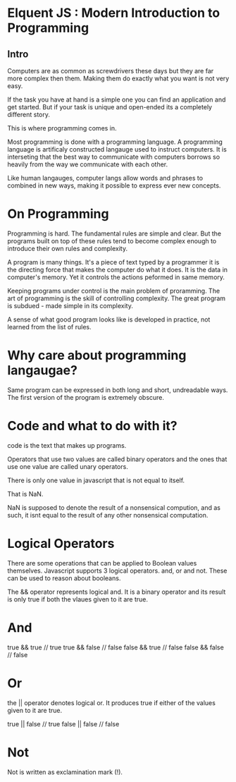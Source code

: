 # Elquent JS : Modern Introduction to Programming

## Intro

Computers are as common as screwdrivers these days but they are far more complex then them. Making them do exactly what you want is not very easy.

If the task you have at hand is a simple one you can find an application and get started. But if your task is unique and open-ended its a completely different story.

This is where programming comes in.

Most programming is done with a programming language. A programming language is artificaly constructed langauge used to instruct computers. It is interseting that the best way to communicate with computers borrows so heavily from the way we communicate with each other.

Like human langauges, computer langs allow words and phrases to combined in new ways, making it possible to express ever new concepts.

# On Programming

Programming is hard. The fundamental rules are simple and clear. But the programs built on top of these rules tend to become complex enough to introduce their own rules and complexity.

A program is many things. It's a piece of text typed by a programmer it is the directing force that makes the computer do what it does. It is the data in computer's memory. Yet it controls the actions peformed in same memory.

Keeping programs under control is the main problem of proramming. The art of programming is the skill of controlling complexity. The great program is subdued - made simple in its complexity.

A sense of what good program looks like is developed in practice, not learned from the list of rules.

# Why care about programming langaugae?

Same program can be expressed in both long and short, undreadable ways. The first version of the program is extremely obscure.

# Code and what to do with it?

code is the text that makes up programs.

Operators that use two values are called binary operators and the ones that use one value are called unary operators.

There is only one value in javascript that is not equal to itself.

That is NaN.

NaN is supposed to denote the result of a nonsensical compution, and as such, it isnt equal to the result of any other nonsensical computation.

# Logical Operators

There are some operations that can be applied to Boolean values themselves. Javascript supports 3 logical operators. and, or and not. These can be used to reason about booleans.

The && operator represents logical and. It is a binary operator and its result is only true if both the vlaues given to it are true.

# And

true && true // true
true && false // false
false && true // false
false && false // false

# Or

the || operator denotes logical or. It produces true if either of the values given to it are true.

true || false // true
false || false // false

# Not

Not is written as exclamination mark (!).
